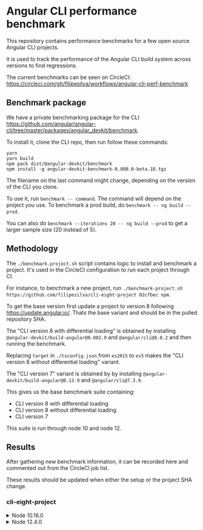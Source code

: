 # Angular CLI performance benchmark

This repository contains performance benchmarks for a few open source Angular CLI projects.

It is used to track the performance of the Angular CLI build system across versions to find regressions.

The current benchmarks can be seen on CircleCI: https://circleci.com/gh/filipesilva/workflows/angular-cli-perf-benchmark


## Benchmark package

We have a private benchmarking package for the CLI https://github.com/angular/angular-cli/tree/master/packages/angular_devkit/benchmark.

To install it, clone the CLI repo, then run follow these commands:
```
yarn
yarn build
npm pack dist/@angular-devkit/benchmark
npm install -g angular-devkit-benchmark-0.800.0-beta.18.tgz
```

The filename on the last command might change, depending on the version of the CLI you clone.

To use it, run `benchmark -- command`. The command will depend on the project you use. To benchmark a prod build, do `benchmark -- ng build --prod`.

You can also do `benchmark --iterations 20 -- ng build --prod` to get a larger sample size (20 instead of 5).


## Methodology

The `./benchmark.project.sh` script contains logic to install and benchmark a project. It's used in the CircleCI configuration to run each project through CI.

For instance, to benchmark a new project, run `./benchmark-project.sh https://github.com/filipesilva/cli-eight-project 02cfbec npm`.

To get the base version first update a project to version 8 following https://update.angular.io/. Thats the base variant and should be in the pulled repository SHA.

The "CLI version 8 with differential loading" is obtained by installing `@angular-devkit/build-angular@0.802.0` and `@angular/cli@8.0.2` and then running the benchmark.

Replacing `target` in `./tsconfig.json` from `es2015` to `es5` makes the "CLI version 8 without differential loading" variant.

The "CLI version 7" variant is obtained by by installing `@angular-devkit/build-angular@0.13.9` and `@angular/cli@7.3.9`.

This gives us the base benchmark suite containing:
- CLI version 8 with differential loading
- CLI version 8 without differential loading
- CLI version 7

This suite is run through node 10 and node 12.

## Results

After gathering new benchmark information, it can be recorded here and commented out from the CircleCI job list. 

These results should be updated when either the setup or the project SHA change.

### cli-eight-project

<details><summary>Node 10.16.0</summary>

- CLI version 8 with differential loading
```
[benchmark] Benchmarking process over 5 iterations, with up to 5 retries.
[benchmark]   ng build --prod (at /home/circleci/project/project)
[benchmark] Process Stats
[benchmark]   Elapsed Time: 25530.00 ms (34870.00, 24050.00, 21440.00, 23450.00, 23840.00)
[benchmark]   Average Process usage: 1.29 process(es) (2.47, 1.00, 1.00, 1.00, 1.00)
[benchmark]   Peak Process usage: 1.80 process(es) (5.00, 1.00, 1.00, 1.00, 1.00)
[benchmark]   Average CPU usage: 184.34 % (197.62, 179.17, 181.48, 180.97, 182.43)
[benchmark]   Peak CPU usage: 500.22 % (533.33, 511.11, 500.00, 490.00, 466.67)
[benchmark]   Average Memory usage: 510.76 MB (674.68, 463.29, 472.84, 487.71, 455.30)
[benchmark]   Peak Memory usage: 1030.30 MB (1088.06, 996.43, 1012.20, 1055.23, 999.57)
```
- CLI version 8 without differential loading
```
[benchmark] Benchmarking process over 5 iterations, with up to 5 retries.
[benchmark]   ng build --prod (at /home/circleci/project/project)
[benchmark] Process Stats
[benchmark]   Elapsed Time: 14972.00 ms (16540.00, 14130.00, 14940.00, 14520.00, 14730.00)
[benchmark]   Average Process usage: 1.08 process(es) (1.42, 1.00, 1.00, 1.00, 1.00)
[benchmark]   Peak Process usage: 1.60 process(es) (4.00, 1.00, 1.00, 1.00, 1.00)
[benchmark]   Average CPU usage: 178.34 % (190.38, 175.70, 176.70, 175.02, 173.90)
[benchmark]   Peak CPU usage: 458.00 % (450.00, 430.00, 460.00, 490.00, 460.00)
[benchmark]   Average Memory usage: 368.96 MB (426.35, 353.38, 365.57, 354.46, 345.05)
[benchmark]   Peak Memory usage: 906.37 MB (931.14, 880.00, 937.02, 893.53, 890.17)
```
- CLI version 7
```
[benchmark] Benchmarking process over 5 iterations, with up to 5 retries.
[benchmark]   ng build --prod (at /home/circleci/project/project)
[benchmark] Process Stats
[benchmark]   Elapsed Time: 15852.00 ms (21750.00, 14930.00, 15320.00, 13930.00, 13330.00)
[benchmark]   Average Process usage: 1.25 process(es) (2.25, 1.00, 1.00, 1.00, 1.00)
[benchmark]   Peak Process usage: 1.80 process(es) (5.00, 1.00, 1.00, 1.00, 1.00)
[benchmark]   Average CPU usage: 173.49 % (181.01, 168.80, 169.67, 173.82, 174.14)
[benchmark]   Peak CPU usage: 502.00 % (700.00, 450.00, 470.00, 400.00, 490.00)
[benchmark]   Average Memory usage: 361.75 MB (495.78, 334.88, 327.84, 324.83, 325.43)
[benchmark]   Peak Memory usage: 839.92 MB (909.26, 824.16, 806.54, 821.72, 837.93)
```
</details>

<details><summary>Node 12.4.0</summary>

- CLI version 8 with differential loading
```
[benchmark] Benchmarking process over 5 iterations, with up to 5 retries.
[benchmark]   ng build --prod (at /home/circleci/project/project)
[benchmark] Process Stats
[benchmark]   Elapsed Time: 21760.00 ms (30060.00, 19530.00, 19730.00, 19830.00, 19650.00)
[benchmark]   Average Process usage: 1.29 process(es) (2.46, 1.00, 1.00, 1.00, 1.00)
[benchmark]   Peak Process usage: 1.80 process(es) (5.00, 1.00, 1.00, 1.00, 1.00)
[benchmark]   Average CPU usage: 182.18 % (195.21, 179.67, 178.58, 178.04, 179.42)
[benchmark]   Peak CPU usage: 414.00 % (520.00, 350.00, 370.00, 480.00, 350.00)
[benchmark]   Average Memory usage: 590.44 MB (744.08, 551.52, 559.77, 531.72, 565.12)
[benchmark]   Peak Memory usage: 1139.92 MB (1191.49, 1154.62, 1196.79, 986.98, 1169.75)
```
- CLI version 8 without differential loading
```
[benchmark] Benchmarking process over 5 iterations, with up to 5 retries.
[benchmark]   ng build --prod (at /home/circleci/project/project)
[benchmark] Process Stats
[benchmark]   Elapsed Time: 13452.00 ms (15040.00, 14830.00, 12730.00, 12330.00, 12330.00)
[benchmark]   Average Process usage: 1.10 process(es) (1.48, 1.00, 1.00, 1.00, 1.00)
[benchmark]   Peak Process usage: 1.60 process(es) (4.00, 1.00, 1.00, 1.00, 1.00)
[benchmark]   Average CPU usage: 178.19 % (193.38, 171.08, 175.63, 175.33, 175.53)
[benchmark]   Peak CPU usage: 444.00 % (420.00, 410.00, 490.00, 430.00, 470.00)
[benchmark]   Average Memory usage: 391.04 MB (461.93, 383.10, 361.04, 376.34, 372.79)
[benchmark]   Peak Memory usage: 946.90 MB (933.73, 947.05, 942.14, 989.29, 922.26)
```
- CLI version 7
```
[benchmark] Benchmarking process over 5 iterations, with up to 5 retries.
[benchmark]   ng build --prod (at /home/circleci/project/project)
[benchmark] Process Stats
[benchmark]   Elapsed Time: 14078.00 ms (20480.00, 14540.00, 12830.00, 11420.00, 11120.00)
[benchmark]   Average Process usage: 1.28 process(es) (2.38, 1.00, 1.00, 1.00, 1.00)
[benchmark]   Peak Process usage: 1.80 process(es) (5.00, 1.00, 1.00, 1.00, 1.00)
[benchmark]   Average CPU usage: 173.17 % (177.22, 164.19, 171.78, 176.55, 176.10)
[benchmark]   Peak CPU usage: 360.00 % (430.00, 320.00, 380.00, 340.00, 330.00)
[benchmark]   Average Memory usage: 392.06 MB (576.98, 348.03, 345.16, 341.52, 348.61)
[benchmark]   Peak Memory usage: 908.22 MB (1063.15, 879.80, 860.92, 871.99, 865.27)
```
</details>